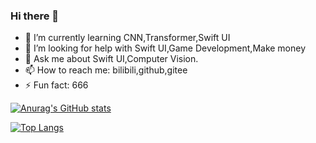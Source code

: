 ### Hi there 👋

- 🌱 I’m currently learning CNN,Transformer,Swift UI
- 🤔 I’m looking for help with Swift UI,Game Development,Make money
- 💬 Ask me about Swift UI,Computer Vision.
- 📫 How to reach me: bilibili,github,gitee
- ⚡ Fun fact: 666

[![Anurag's GitHub stats](https://github-readme-stats.vercel.app/api?username=zhuhaoxlj&show_icons=true)](https://github.com/anuraghazra/github-readme-stats)

[![Top Langs](https://github-readme-stats.vercel.app/api/top-langs/?username=zhuhaoxlj&layout=compact)](https://github.com/anuraghazra/github-readme-stats)
